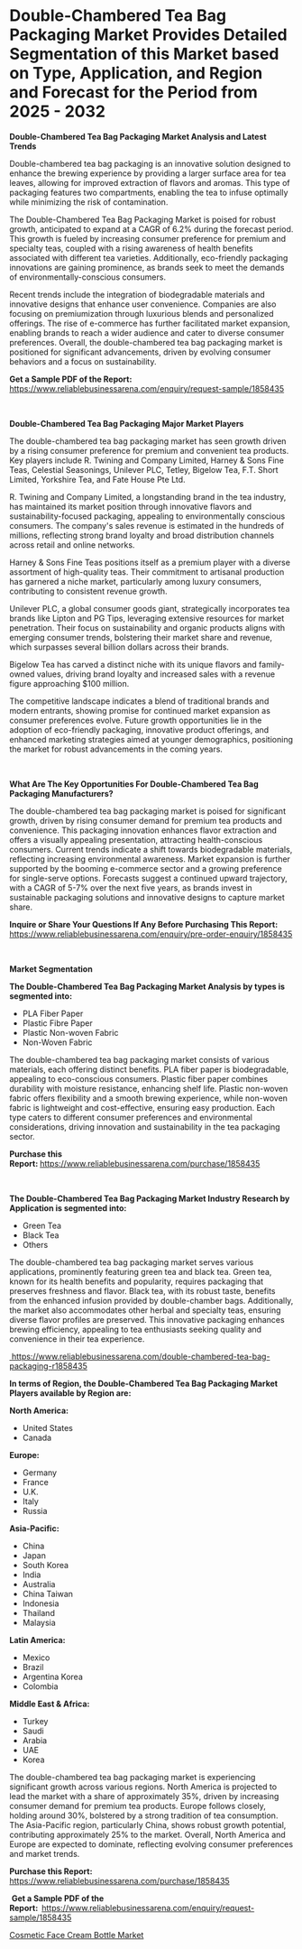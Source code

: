 <p><h1>Double-Chambered Tea Bag Packaging Market Provides Detailed Segmentation of this Market based on Type, Application, and Region and Forecast for the Period from 2025 - 2032</h1></p><p><strong>Double-Chambered Tea Bag Packaging Market Analysis and Latest Trends</strong></p>
<p><p>Double-chambered tea bag packaging is an innovative solution designed to enhance the brewing experience by providing a larger surface area for tea leaves, allowing for improved extraction of flavors and aromas. This type of packaging features two compartments, enabling the tea to infuse optimally while minimizing the risk of contamination.</p><p>The Double-Chambered Tea Bag Packaging Market is poised for robust growth, anticipated to expand at a CAGR of 6.2% during the forecast period. This growth is fueled by increasing consumer preference for premium and specialty teas, coupled with a rising awareness of health benefits associated with different tea varieties. Additionally, eco-friendly packaging innovations are gaining prominence, as brands seek to meet the demands of environmentally-conscious consumers.</p><p>Recent trends include the integration of biodegradable materials and innovative designs that enhance user convenience. Companies are also focusing on premiumization through luxurious blends and personalized offerings. The rise of e-commerce has further facilitated market expansion, enabling brands to reach a wider audience and cater to diverse consumer preferences. Overall, the double-chambered tea bag packaging market is positioned for significant advancements, driven by evolving consumer behaviors and a focus on sustainability.</p></p>
<p><strong>Get a Sample PDF of the Report:&nbsp;</strong> <a href="https://www.reliablebusinessarena.com/enquiry/request-sample/1858435?utm_campaign=3368&utm_medium=2&utm_source=Github&utm_content=ia&utm_term=08032025&utm_id=double-chambered-tea-bag-packaging">https://www.reliablebusinessarena.com/enquiry/request-sample/1858435</a></p>
<p>&nbsp;</p>
<p><strong>Double-Chambered Tea Bag Packaging Major Market Players</strong></p>
<p><p>The double-chambered tea bag packaging market has seen growth driven by a rising consumer preference for premium and convenient tea products. Key players include R. Twining and Company Limited, Harney & Sons Fine Teas, Celestial Seasonings, Unilever PLC, Tetley, Bigelow Tea, F.T. Short Limited, Yorkshire Tea, and Fate House Pte Ltd. </p><p>R. Twining and Company Limited, a longstanding brand in the tea industry, has maintained its market position through innovative flavors and sustainability-focused packaging, appealing to environmentally conscious consumers. The company's sales revenue is estimated in the hundreds of millions, reflecting strong brand loyalty and broad distribution channels across retail and online networks.</p><p>Harney & Sons Fine Teas positions itself as a premium player with a diverse assortment of high-quality teas. Their commitment to artisanal production has garnered a niche market, particularly among luxury consumers, contributing to consistent revenue growth.</p><p>Unilever PLC, a global consumer goods giant, strategically incorporates tea brands like Lipton and PG Tips, leveraging extensive resources for market penetration. Their focus on sustainability and organic products aligns with emerging consumer trends, bolstering their market share and revenue, which surpasses several billion dollars across their brands.</p><p>Bigelow Tea has carved a distinct niche with its unique flavors and family-owned values, driving brand loyalty and increased sales with a revenue figure approaching $100 million. </p><p>The competitive landscape indicates a blend of traditional brands and modern entrants, showing promise for continued market expansion as consumer preferences evolve. Future growth opportunities lie in the adoption of eco-friendly packaging, innovative product offerings, and enhanced marketing strategies aimed at younger demographics, positioning the market for robust advancements in the coming years.</p></p>
<p>&nbsp;</p>
<p><strong>What Are The Key Opportunities For Double-Chambered Tea Bag Packaging Manufacturers?</strong></p>
<p><p>The double-chambered tea bag packaging market is poised for significant growth, driven by rising consumer demand for premium tea products and convenience. This packaging innovation enhances flavor extraction and offers a visually appealing presentation, attracting health-conscious consumers. Current trends indicate a shift towards biodegradable materials, reflecting increasing environmental awareness. Market expansion is further supported by the booming e-commerce sector and a growing preference for single-serve options. Forecasts suggest a continued upward trajectory, with a CAGR of 5-7% over the next five years, as brands invest in sustainable packaging solutions and innovative designs to capture market share.</p></p>
<p><strong>Inquire or Share Your Questions If Any Before Purchasing This Report:</strong> <a href="https://www.reliablebusinessarena.com/enquiry/pre-order-enquiry/1858435?utm_campaign=3368&utm_medium=2&utm_source=Github&utm_content=ia&utm_term=08032025&utm_id=double-chambered-tea-bag-packaging">https://www.reliablebusinessarena.com/enquiry/pre-order-enquiry/1858435</a></p>
<p>&nbsp;</p>
<p><strong>Market Segmentation</strong></p>
<p><strong>The Double-Chambered Tea Bag Packaging Market Analysis by types is segmented into:</strong></p>
<p><ul><li>PLA Fiber Paper</li><li>Plastic Fibre Paper</li><li>Plastic Non-woven Fabric</li><li>Non-Woven Fabric</li></ul></p>
<p><p>The double-chambered tea bag packaging market consists of various materials, each offering distinct benefits. PLA fiber paper is biodegradable, appealing to eco-conscious consumers. Plastic fiber paper combines durability with moisture resistance, enhancing shelf life. Plastic non-woven fabric offers flexibility and a smooth brewing experience, while non-woven fabric is lightweight and cost-effective, ensuring easy production. Each type caters to different consumer preferences and environmental considerations, driving innovation and sustainability in the tea packaging sector.</p></p>
<p><strong>Purchase this Report:&nbsp;</strong><a href="https://www.reliablebusinessarena.com/purchase/1858435?utm_campaign=3368&utm_medium=2&utm_source=Github&utm_content=ia&utm_term=08032025&utm_id=double-chambered-tea-bag-packaging">https://www.reliablebusinessarena.com/purchase/1858435</a></p>
<p>&nbsp;</p>
<p><strong>The Double-Chambered Tea Bag Packaging Market Industry Research by Application is segmented into:</strong></p>
<p><ul><li>Green Tea</li><li>Black Tea</li><li>Others</li></ul></p>
<p><p>The double-chambered tea bag packaging market serves various applications, prominently featuring green tea and black tea. Green tea, known for its health benefits and popularity, requires packaging that preserves freshness and flavor. Black tea, with its robust taste, benefits from the enhanced infusion provided by double-chamber bags. Additionally, the market also accommodates other herbal and specialty teas, ensuring diverse flavor profiles are preserved. This innovative packaging enhances brewing efficiency, appealing to tea enthusiasts seeking quality and convenience in their tea experience.</p></p>
<p><a href="https://www.reliablebusinessarena.com/double-chambered-tea-bag-packaging-r1858435?utm_campaign=3368&utm_medium=2&utm_source=Github&utm_content=ia&utm_term=08032025&utm_id=double-chambered-tea-bag-packaging">&nbsp;https://www.reliablebusinessarena.com/double-chambered-tea-bag-packaging-r1858435</a></p>
<p><strong>In terms of Region, the Double-Chambered Tea Bag Packaging Market Players available by Region are:</strong></p>
<p>
    <p> <strong> North America: </strong>
        <ul>
            <li>United States</li>
            <li>Canada</li>
        </ul>
        </p> 
    <p> <strong> Europe: </strong>
        <ul>
            <li>Germany</li>
            <li>France</li>
            <li>U.K.</li>
            <li>Italy</li>
            <li>Russia</li>
        </ul>
        </p> 
    <p> <strong> Asia-Pacific: </strong>
        <ul>
            <li>China</li>
            <li>Japan</li>
            <li>South Korea</li>
            <li>India</li>
            <li>Australia</li>
            <li>China Taiwan</li>
            <li>Indonesia</li>
            <li>Thailand</li>
            <li>Malaysia</li>
        </ul>
        </p> 
    <p> <strong> Latin America: </strong>
        <ul>
            <li>Mexico</li>
            <li>Brazil</li>
            <li>Argentina Korea</li>
            <li>Colombia</li>
        </ul>
        </p> 
    <p> <strong> Middle East & Africa: </strong>
        <ul>
            <li>Turkey</li>
            <li>Saudi</li>
            <li>Arabia</li>
            <li>UAE</li>
            <li>Korea</li>
        </ul>
    </p>
    </p>
<p><p>The double-chambered tea bag packaging market is experiencing significant growth across various regions. North America is projected to lead the market with a share of approximately 35%, driven by increasing consumer demand for premium tea products. Europe follows closely, holding around 30%, bolstered by a strong tradition of tea consumption. The Asia-Pacific region, particularly China, shows robust growth potential, contributing approximately 25% to the market. Overall, North America and Europe are expected to dominate, reflecting evolving consumer preferences and market trends.</p></p>
<p><strong>Purchase this Report: </strong><a href="https://www.reliablebusinessarena.com/purchase/1858435?utm_campaign=3368&utm_medium=2&utm_source=Github&utm_content=ia&utm_term=08032025&utm_id=double-chambered-tea-bag-packaging">https://www.reliablebusinessarena.com/purchase/1858435</a></p>
<p>&nbsp;<strong>Get a Sample PDF of the Report:&nbsp;&nbsp;</strong><a href="https://www.reliablebusinessarena.com/enquiry/request-sample/1858435?utm_campaign=3368&utm_medium=2&utm_source=Github&utm_content=ia&utm_term=08032025&utm_id=double-chambered-tea-bag-packaging">https://www.reliablebusinessarena.com/enquiry/request-sample/1858435</a></p>
<p><strong></strong></p>
<p><p><a href="https://github.com/herakterroem/Market-Research-Report-List-1/blob/main/cosmetic-face-cream-bottle-market.md?utm_campaign=3368&utm_medium=2&utm_source=Github&utm_content=ia&utm_term=08032025&utm_id=double-chambered-tea-bag-packaging">Cosmetic Face Cream Bottle Market</a></p></p>